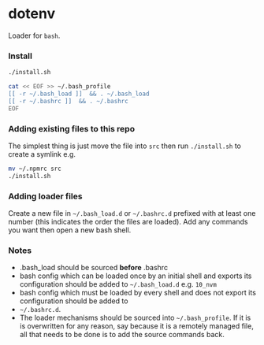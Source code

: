 # dotenv

Loader for `bash`.

### Install

```bash
./install.sh

cat << EOF >> ~/.bash_profile
[[ -r ~/.bash_load ]]  && . ~/.bash_load
[[ -r ~/.bashrc ]]  && . ~/.bashrc
EOF
```

### Adding existing files to this repo

The simplest thing is just move the file into `src` then run `./install.sh` to create a symlink e.g.
```bash
mv ~/.npmrc src
./install.sh
```

### Adding loader files

Create a new file in `~/.bash_load.d` or `~/.bashrc.d` prefixed with at least one number (this indicates the order
the files are loaded). Add any commands you want then open a new bash shell.

### Notes

- .bash_load should be sourced **before** .bashrc
- bash config which can be loaded once by an initial shell and exports its configuration should be added to
  `~/.bash_load.d` e.g. `10_nvm`
- bash config which must be loaded by every shell and does not export its configuration should be added to
- `~/.bashrc.d`.
- The loader mechanisms should be sourced into `~/.bash_profile`. If it is is overwritten for any reason, say
  because it is a remotely managed file, all that needs to be done is to add the source commands back.

